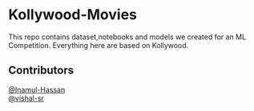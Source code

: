 # Kollywood-Movies
This repo contains dataset,notebooks and models we created for an ML Competition.
Everything here are based on Kollywood.

## Contributors

[@Inamul-Hassan](https://github.com/Inamul-Hassan) <br>
[@vishal-sr](https://github.com/vishal-sr)
